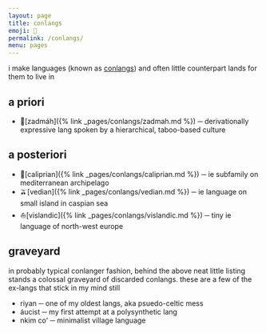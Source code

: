 ```yaml
---
layout: page
title: conlangs
emoji: 🦜
permalink: /conlangs/
menu: pages
---
```

i make languages (known as [conlangs](https://en.wikipedia.org/wiki/Constructed_language)) and often little counterpart lands for them to live in

## a priori
* 🍵[zadmáh]({% link _pages/conlangs/zadmah.md %}) ─ derivationally expressive lang spoken by a hierarchical, taboo-based culture

## a posteriori
* 🍑[caliprian]({% link _pages/conlangs/caliprian.md %}) ─ ie subfamily on mediterranean archipelago
* 🫒[vedian]({% link _pages/conlangs/vedian.md %}) ─ ie language on small island in caspian sea
* ⛵️[vislandic]({% link _pages/conlangs/vislandic.md %}) ─ tiny ie language of north-west europe

## graveyard
in probably typical conlanger fashion, behind the above neat little listing stands a colossal graveyard of discarded conlangs. these are a few of the ex-langs that stick in my mind still

* riyan ─ one of my oldest langs, aka psuedo-celtic mess
* áucist ─ my first attempt at a polysynthetic lang
* nkim coʻ ─ minimalist village language